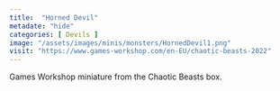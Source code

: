 ```yaml
---
title:  "Horned Devil"
metadate: "hide"
categories: [ Devils ]
image: "/assets/images/minis/monsters/HornedDevil1.png"
visit: "https://www.games-workshop.com/en-EU/chaotic-beasts-2022"
---
```

Games Workshop miniature from the Chaotic Beasts box.